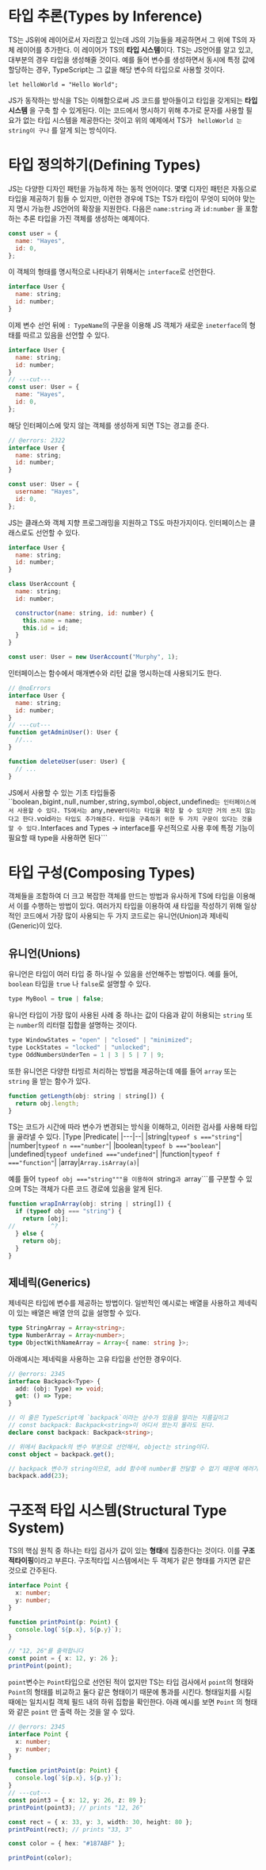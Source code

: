 # 타입 추론(Types by Inference)

TS는 JS위에 레이어로서 자리잡고 있는데 JS의 기능들을 제공하면서 그 위에 TS의 자체 레이어를 추가한다.
이 레이어가 TS의 **타입 시스템**이다.
TS는 JS언어를 알고 있고, 대부분의 경우 타입을 생성해줄 것이다. 예를 들어 변수를 생성하면서 동시에 특정 값에 할당하는 경우, TypeScript는 그 값을 해당 변수의 타입으로 사용할 것이다.
```{.JAVASCRIPT}
let helloWorld = "Hello World";
```
JS가 동작하는 방식을 TS는 이해함으로써 JS 코드를 받아들이고 타입을 갖게되는 **타입 시스템** 을 구축 할 수 있게된다. 이는 코드에서 명시하기 위해 추가로 문자를 사용할 필요가 없는 타입 시스템을 제공한다는 것이고
위의 예제에서 TS가 ``` helloWorld 는 string이 구나``` 를 알게 되는 방식이다.

# 타입 정의하기(Defining Types)

JS는 다양한 디자인 패턴을 가능하게 하는 동적 언어이다. 몇몇 디자인 패턴은 자동으로 타입을 제공하기 힘들 수 있지만, 이런한 경우에 TS는 TS가 타입이 무엇이 되어야 맞는지 명시 가능한 JS언어의 확장을
지원한다.
다음은 ```name:string``` 과 ```id:number``` 을 포함하는 추론 타입을 가진 객체를 생성하는 예제이다.
```Javascript
const user = {
  name: "Hayes",
  id: 0,
};
```
이 객체의 형태를 명시적으로 나타내기 위해서는 ```interface```로 선언한다.
```Javascript
interface User {
  name: string;
  id: number;
}
```
이제 변수 선언 뒤에 ```: TypeName```의 구문을 이용해 JS 객체가 새로운 ```ineterface```의 형태를 따르고 있음을 선언할 수 있다.
```Javascript
interface User {
  name: string;
  id: number;
}
// ---cut---
const user: User = {
  name: "Hayes",
  id: 0,
};
```
해당 인터페이스에 맞지 않는 객체를 생성하게 되면 TS는 경고를 준다.
```Javascript
// @errors: 2322
interface User {
  name: string;
  id: number;
}

const user: User = {
  username: "Hayes",
  id: 0,
};
```
JS는 클래스와 객체 지향 프로그래밍을 지원하고 TS도 마찬가지이다. 
인터페이스는 클래스로도 선언할 수 있다.
```Javascript
interface User {
  name: string;
  id: number;
}

class UserAccount {
  name: string;
  id: number;

  constructor(name: string, id: number) {
    this.name = name;
    this.id = id;
  }
}

const user: User = new UserAccount("Murphy", 1);
```
인터페이스는 함수에서 매개변수와 리턴 값을 명시하는데 사용되기도 한다.
```Javascript
// @noErrors
interface User {
  name: string;
  id: number;
}
// ---cut---
function getAdminUser(): User {
  //...
}

function deleteUser(user: User) {
  // ...
}
```

JS에서 사용할 수 있는 기초 타입들중 ``boolean```,```bigint```,```null```,```number```,```string```,```symbol```,```object```,```undefined```는 인터페이스에서 사용할 수 있다.
TS에서는 ```any```,```never``` 이라는 타입을 확장 할 수 있지만 거의 쓰지 않는다고 한다. ```void``` 라는 타입도 추가해준다.
타입을 구축하기 위한 두 가지 구문이 있다는 것을 알 수 있다.
```Interfaces and Types -> interface를 우선적으로 사용 후에 특정 기능이 필요할 때 type을 사용하면 된다```

# 타입 구성(Composing Types)

객체들을 조합하여 더 크고 복잡한 객체를 만드는 방법과 유사하게 TS에 타입을 이용해서 이를 수행하는 방법이 있다.
여러가지 타입을 이용하여 새 타입을 작성하기 위해 일상적인 코드에서 가장 많이 사용되는 두 가지 코드로는 유니언(Union)과 제네릭(Generic)이 있다.

## 유니언(Unions)
유니언은 타입이 여러 타입 중 하나일 수 있음을 선언해주는 방법이다. 예를 들어, ```boolean``` 타입을 ```true``` 나 ```false```로 설명할 수 있다.
```Javascript
type MyBool = true | false;
```
유니언 타입이 가장 많이 사용된 사례 중 하나는 값이 다음과 같이 허용되는 ```string``` 또는 ```number```의 리터럴 집합을 설명하는 것이다.
```Javascript
type WindowStates = "open" | "closed" | "minimized";
type LockStates = "locked" | "unlocked";
type OddNumbersUnderTen = 1 | 3 | 5 | 7 | 9;
```
또한 유니언은 다양한 타빙르 처리하는 방법을 제공하는데 예를 들어 ```array``` 또는 ```string``` 을 받는 함수가 있다.
```Javascript
function getLength(obj: string | string[]) {
  return obj.length;
}
```
TS는 코드가 시간에 따라 변수가 변경되는 방식을 이해하고, 이러한 검사를 사용해 타입을 골라낼 수 있다.
|Type |Predicate|
|---|--|
|string|```typeof s ==="string"```|
|number|```typeof n ==="number"```|
|boolean|```typeof b ==="boolean"```|
|undefined|```typeof undefined ==="undefined"```|
|function|```typeof f ==="function"```|
|array|```Array.isArray(a)```|

예를 들어 ```typeof obj ==="string"""을 이용하여 ```string```과 ```array```를 구분할 수 있으며 TS는 객체가 다른 코드 경로에 있음을 알게 된다.
```Javascript
function wrapInArray(obj: string | string[]) {
  if (typeof obj === "string") {
    return [obj];
//          ^?
  } else {
    return obj;
  }
}
```

## 제네릭(Generics)

제네릭은 타입에 변수를 제공하는 방법이다.
일반적인 예시로는 배열을 사용하고 제네릭이 있는 배열은 배열 안의 값을 설명할 수 있다.
```Typescript
type StringArray = Array<string>;
type NumberArray = Array<number>;
type ObjectWithNameArray = Array<{ name: string }>;
```
아래예시는 제네릭을 사용하는 고유 타입을 선언한 경우이다.
```Typescript
// @errors: 2345
interface Backpack<Type> {
  add: (obj: Type) => void;
  get: () => Type;
}

// 이 줄은 TypeScript에 `backpack`이라는 상수가 있음을 알리는 지름길이고
// const backpack: Backpack<string>이 어디서 왔는지 몰라도 된다.
declare const backpack: Backpack<string>;

// 위에서 Backpack의 변수 부분으로 선언해서, object는 string이다.
const object = backpack.get();

// backpack 변수가 string이므로, add 함수에 number를 전달할 수 없기 때문에 에러가 발생했다.
backpack.add(23);
```

# 구조적 타입 시스템(Structural Type System)

TS의 핵심 원칙 중 하나는 타입 검사가 값이 있는 **형태**에 집중한다는 것이다. 이를 **구조적타이핑**이라고 부른다.
구조적타입 시스템에서는 두 객체가 같은 형태를 가지면 같은 것으로 간주된다.
```Typescript
interface Point {
  x: number;
  y: number;
}

function printPoint(p: Point) {
  console.log(`${p.x}, ${p.y}`);
}

// "12, 26"를 출력합니다
const point = { x: 12, y: 26 };
printPoint(point);
```

```point```변수는 ```Point```타입으로 선언된 적이 없지만 TS는 타입 검사에서 ```point```의 형태와 ```Point```의 형태를 비교하고 둘다 같은 형태이기 때문에 통과를 시킨다.
형태일치를 시킬 때에는 일치시킬 객체 필드 내의 하위 집합을 확인한다.
아래 예시를 보면 ```Point``` 의 형태와 같은 ```point``` 만 출력 하는 것을 알 수 있다.
```Typescript
// @errors: 2345
interface Point {
  x: number;
  y: number;
}

function printPoint(p: Point) {
  console.log(`${p.x}, ${p.y}`);
}
// ---cut---
const point3 = { x: 12, y: 26, z: 89 };
printPoint(point3); // prints "12, 26"

const rect = { x: 33, y: 3, width: 30, height: 80 };
printPoint(rect); // prints "33, 3"

const color = { hex: "#187ABF" };

printPoint(color);
```





























